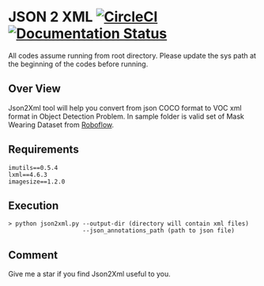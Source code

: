 # JSON 2 XML [![CircleCI](https://circleci.com/gh/faustomorales/keras-ocr.svg?style=shield)](https://github.com/nguyentruonglau) [![Documentation Status](https://readthedocs.org/projects/keras-ocr/badge/?version=latest)](https://github.com/nguyentruonglau)

All codes assume running from root directory. Please update the sys path at the beginning of the codes before running.

## Over View

Json2Xml tool will help you convert from json COCO format to VOC xml format in Object Detection Problem. In sample folder is valid set of Mask Wearing Dataset from [Roboflow](https://public.roboflow.com/object-detection/mask-wearing/1).


## Requirements
```
imutils==0.5.4
lxml==4.6.3
imagesize==1.2.0
```

## Execution

```
> python json2xml.py --output-dir (directory will contain xml files)
                     --json_annotations_path (path to json file)
```

## Comment
Give me a star if you find Json2Xml useful to you.
